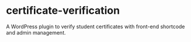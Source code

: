 # certificate-verification
A WordPress plugin to verify student certificates with front-end shortcode and admin management.
